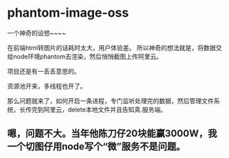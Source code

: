 # phantom-image-oss
一个神奇的设想~~~~

在前端html转图片的话耗时太大，用户体验差。
所以神奇的想法就是，将数据交给node环境phantom去渲染，然后悄悄截图上传阿里云。


项目还是有一丢丢意思的。

资源池开来，多线程也开了。

那么问题就来了，如何开启一条进程，专门监听处理完的数据，然后管理文件系统，长传完到阿里云，delete本地文件并且告知真.服务端。

## 嗯，问题不大。当年他陈刀仔20块能赢3000W，我一个切图仔用node写个“微”服务不是问题。
